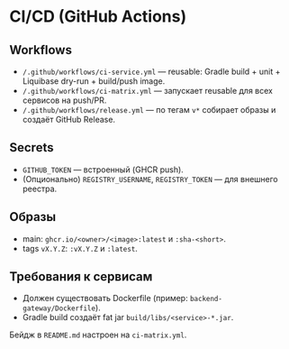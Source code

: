 # CI/CD (GitHub Actions)

## Workflows
- `/.github/workflows/ci-service.yml` — reusable: Gradle build + unit + Liquibase dry-run + build/push image.
- `/.github/workflows/ci-matrix.yml` — запускает reusable для всех сервисов на push/PR.
- `/.github/workflows/release.yml` — по тегам `v*` собирает образы и создаёт GitHub Release.

## Secrets
- `GITHUB_TOKEN` — встроенный (GHCR push).
- (Опционально) `REGISTRY_USERNAME`, `REGISTRY_TOKEN` — для внешнего реестра.

## Образы
- main: `ghcr.io/<owner>/<image>:latest` и `:sha-<short>`.
- tags `vX.Y.Z`: `:vX.Y.Z` и `:latest`.

## Требования к сервисам
- Должен существовать Dockerfile (пример: `backend-gateway/Dockerfile`).
- Gradle build создаёт fat jar `build/libs/<service>-*.jar`.

Бейдж в `README.md` настроен на `ci-matrix.yml`.
